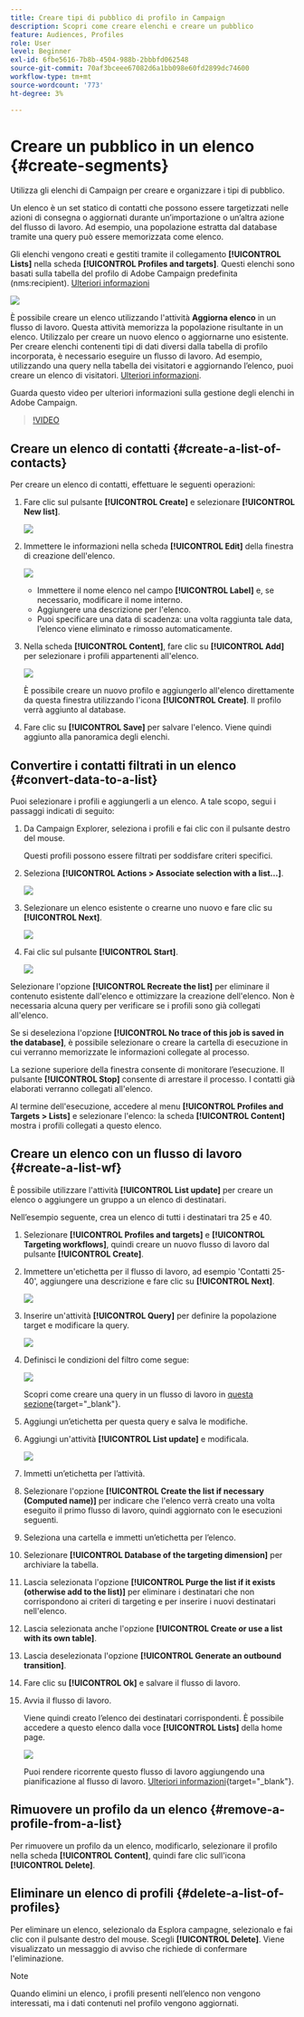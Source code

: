 ```yaml
---
title: Creare tipi di pubblico di profilo in Campaign
description: Scopri come creare elenchi e creare un pubblico
feature: Audiences, Profiles
role: User
level: Beginner
exl-id: 6fbe5616-7b8b-4504-988b-2bbbfd062548
source-git-commit: 70af3bceee67082d6a1bb098e60fd2899dc74600
workflow-type: tm+mt
source-wordcount: '773'
ht-degree: 3%

---
```


# Creare un pubblico in un elenco {#create-segments}

Utilizza gli elenchi di Campaign per creare e organizzare i tipi di pubblico.

Un elenco è un set statico di contatti che possono essere targetizzati nelle azioni di consegna o aggiornati durante un’importazione o un’altra azione del flusso di lavoro. Ad esempio, una popolazione estratta dal database tramite una query può essere memorizzata come elenco.

Gli elenchi vengono creati e gestiti tramite il collegamento **[!UICONTROL Lists]** nella scheda **[!UICONTROL Profiles and targets]**. Questi elenchi sono basati sulla tabella del profilo di Adobe Campaign predefinita (nms:recipient). [Ulteriori informazioni](../dev/datamodel.md#ootb-profiles.md)

![](assets/list-dashboard.png)

È possibile creare un elenco utilizzando l&#39;attività **Aggiorna elenco** in un flusso di lavoro. Questa attività memorizza la popolazione risultante in un elenco. Utilizzalo per creare un nuovo elenco o aggiornarne uno esistente. Per creare elenchi contenenti tipi di dati diversi dalla tabella di profilo incorporata, è necessario eseguire un flusso di lavoro. Ad esempio, utilizzando una query nella tabella dei visitatori e aggiornando l’elenco, puoi creare un elenco di visitatori. [Ulteriori informazioni](#create-a-list-wf).

Guarda questo video per ulteriori informazioni sulla gestione degli elenchi in Adobe Campaign.

>[!VIDEO](https://video.tv.adobe.com/v/334909?quality=12)


## Creare un elenco di contatti {#create-a-list-of-contacts}

Per creare un elenco di contatti, effettuare le seguenti operazioni:

1. Fare clic sul pulsante **[!UICONTROL Create]** e selezionare **[!UICONTROL New list]**.

   ![](assets/new-list.png)

1. Immettere le informazioni nella scheda **[!UICONTROL Edit]** della finestra di creazione dell&#39;elenco.

   ![](assets/list-details.png)

   * Immettere il nome elenco nel campo **[!UICONTROL Label]** e, se necessario, modificare il nome interno.
   * Aggiungere una descrizione per l&#39;elenco.
   * Puoi specificare una data di scadenza: una volta raggiunta tale data, l’elenco viene eliminato e rimosso automaticamente.


1. Nella scheda **[!UICONTROL Content]**, fare clic su **[!UICONTROL Add]** per selezionare i profili appartenenti all&#39;elenco.

   ![](assets/add-profiles-to-a-list.png)

   È possibile creare un nuovo profilo e aggiungerlo all&#39;elenco direttamente da questa finestra utilizzando l&#39;icona **[!UICONTROL Create]**. Il profilo verrà aggiunto al database.

1. Fare clic su **[!UICONTROL Save]** per salvare l&#39;elenco. Viene quindi aggiunto alla panoramica degli elenchi.


## Convertire i contatti filtrati in un elenco {#convert-data-to-a-list}

Puoi selezionare i profili e aggiungerli a un elenco. A tale scopo, segui i passaggi indicati di seguito:

1. Da Campaign Explorer, seleziona i profili e fai clic con il pulsante destro del mouse.

   Questi profili possono essere filtrati per soddisfare criteri specifici.

1. Seleziona **[!UICONTROL Actions > Associate selection with a list...]**.

   ![](assets/add-selection-to-a-list.png)

1. Selezionare un elenco esistente o crearne uno nuovo e fare clic su **[!UICONTROL Next]**.

   ![](assets/select-the-list.png)

1. Fai clic sul pulsante **[!UICONTROL Start]**.

   ![](assets/record-a-list.png)

Selezionare l&#39;opzione **[!UICONTROL Recreate the list]** per eliminare il contenuto esistente dall&#39;elenco e ottimizzare la creazione dell&#39;elenco. Non è necessaria alcuna query per verificare se i profili sono già collegati all&#39;elenco.

Se si deseleziona l&#39;opzione **[!UICONTROL No trace of this job is saved in the database]**, è possibile selezionare o creare la cartella di esecuzione in cui verranno memorizzate le informazioni collegate al processo.

La sezione superiore della finestra consente di monitorare l’esecuzione. Il pulsante **[!UICONTROL Stop]** consente di arrestare il processo. I contatti già elaborati verranno collegati all&#39;elenco.

Al termine dell&#39;esecuzione, accedere al menu **[!UICONTROL Profiles and Targets > Lists]** e selezionare l&#39;elenco: la scheda **[!UICONTROL Content]** mostra i profili collegati a questo elenco.


## Creare un elenco con un flusso di lavoro  {#create-a-list-wf}

È possibile utilizzare l&#39;attività **[!UICONTROL List update]** per creare un elenco o aggiungere un gruppo a un elenco di destinatari.

Nell’esempio seguente, crea un elenco di tutti i destinatari tra 25 e 40.

1. Selezionare **[!UICONTROL Profiles and targets]** e **[!UICONTROL Targeting workflows]**, quindi creare un nuovo flusso di lavoro dal pulsante **[!UICONTROL Create]**.
1. Immettere un&#39;etichetta per il flusso di lavoro, ad esempio &#39;Contatti 25-40&#39;, aggiungere una descrizione e fare clic su **[!UICONTROL Next]**.

   ![](assets/targeting-wf-sample.png)

1. Inserire un&#39;attività **[!UICONTROL Query]** per definire la popolazione target e modificare la query.

   ![](assets/targeting-wf-edit-query.png)

1. Definisci le condizioni del filtro come segue:

   ![](assets/targeting-wf-age-filter.png)

   Scopri come creare una query in un flusso di lavoro in [questa sezione](https://experienceleague.adobe.com/docs/campaign/automation/workflows/wf-activities/targeting-activities/query.html){target="_blank"}.

1. Aggiungi un’etichetta per questa query e salva le modifiche.
1. Aggiungi un&#39;attività **[!UICONTROL List update]** e modificala.

   ![](assets/list-update-activity.png)

1. Immetti un’etichetta per l’attività.
1. Selezionare l&#39;opzione **[!UICONTROL Create the list if necessary (Computed name)]** per indicare che l&#39;elenco verrà creato una volta eseguito il primo flusso di lavoro, quindi aggiornato con le esecuzioni seguenti.
1. Seleziona una cartella e immetti un’etichetta per l’elenco.
1. Selezionare **[!UICONTROL Database of the targeting dimension]** per archiviare la tabella.
1. Lascia selezionata l&#39;opzione **[!UICONTROL Purge the list if it exists (otherwise add to the list)]** per eliminare i destinatari che non corrispondono ai criteri di targeting e per inserire i nuovi destinatari nell&#39;elenco.
1. Lascia selezionata anche l&#39;opzione **[!UICONTROL Create or use a list with its own table]**.
1. Lascia deselezionata l&#39;opzione **[!UICONTROL Generate an outbound transition]**.
1. Fare clic su **[!UICONTROL Ok]** e salvare il flusso di lavoro.
1. Avvia il flusso di lavoro.

   Viene quindi creato l’elenco dei destinatari corrispondenti. È possibile accedere a questo elenco dalla voce **[!UICONTROL Lists]** della home page.

   ![](assets/access-new-list.png)

   Puoi rendere ricorrente questo flusso di lavoro aggiungendo una pianificazione al flusso di lavoro. [Ulteriori informazioni](https://experienceleague.adobe.com/docs/campaign/automation/workflows/wf-activities/flow-control-activities/scheduler.html){target="_blank"}.

## Rimuovere un profilo da un elenco {#remove-a-profile-from-a-list}

Per rimuovere un profilo da un elenco, modificarlo, selezionare il profilo nella scheda **[!UICONTROL Content]**, quindi fare clic sull&#39;icona **[!UICONTROL Delete]**.

## Eliminare un elenco di profili {#delete-a-list-of-profiles}

Per eliminare un elenco, selezionalo da Esplora campagne, selezionalo e fai clic con il pulsante destro del mouse. Scegli **[!UICONTROL Delete]**. Viene visualizzato un messaggio di avviso che richiede di confermare l&#39;eliminazione.

>[!NOTE]
>
>Quando elimini un elenco, i profili presenti nell’elenco non vengono interessati, ma i dati contenuti nel profilo vengono aggiornati.
